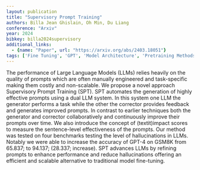 ```yaml
---
layout: publication
title: "Supervisory Prompt Training"
authors: Billa Jean Ghislain, Oh Min, Du Liang
conference: "Arxiv"
year: 2024
bibkey: billa2024supervisory
additional_links:
  - {name: "Paper", url: "https://arxiv.org/abs/2403.18051"}
tags: ['Fine Tuning', 'GPT', 'Model Architecture', 'Pretraining Methods', 'Prompting', 'Reinforcement Learning', 'Training Techniques']
---
```

The performance of Large Language Models (LLMs) relies heavily on the quality of prompts which are often manually engineered and task-specific making them costly and non-scalable. We propose a novel approach Supervisory Prompt Training (SPT). SPT automates the generation of highly effective prompts using a dual LLM system. In this system one LLM the generator performs a task while the other the corrector provides feedback and generates improved prompts. In contrast to earlier techniques both the generator and corrector collaboratively and continuously improve their prompts over time. We also introduce the concept of (textit)impact scores to measure the sentence-level effectiveness of the prompts. Our method was tested on four benchmarks testing the level of hallucinations in LLMs. Notably we were able to increase the accuracy of GPT-4 on GSM8K from 65.837; to 94.137; (28.337; increase). SPT advances LLMs by refining prompts to enhance performance and reduce hallucinations offering an efficient and scalable alternative to traditional model fine-tuning.
